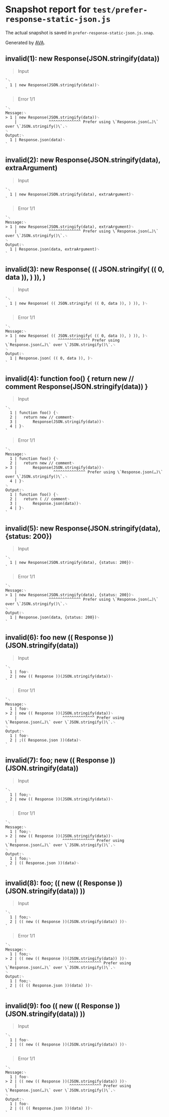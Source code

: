 # Snapshot report for `test/prefer-response-static-json.js`

The actual snapshot is saved in `prefer-response-static-json.js.snap`.

Generated by [AVA](https://avajs.dev).

## invalid(1): new Response(JSON.stringify(data))

> Input

    `␊
      1 | new Response(JSON.stringify(data))␊
    `

> Error 1/1

    `␊
    Message:␊
    > 1 | new Response(JSON.stringify(data))␊
        |              ^^^^^^^^^^^^^^ Prefer using \`Response.json(…)\` over \`JSON.stringify()\`.␊
    ␊
    Output:␊
      1 | Response.json(data)␊
    `

## invalid(2): new Response(JSON.stringify(data), extraArgument)

> Input

    `␊
      1 | new Response(JSON.stringify(data), extraArgument)␊
    `

> Error 1/1

    `␊
    Message:␊
    > 1 | new Response(JSON.stringify(data), extraArgument)␊
        |              ^^^^^^^^^^^^^^ Prefer using \`Response.json(…)\` over \`JSON.stringify()\`.␊
    ␊
    Output:␊
      1 | Response.json(data, extraArgument)␊
    `

## invalid(3): new Response( (( JSON.stringify( (( 0, data )), ) )), )

> Input

    `␊
      1 | new Response( (( JSON.stringify( (( 0, data )), ) )), )␊
    `

> Error 1/1

    `␊
    Message:␊
    > 1 | new Response( (( JSON.stringify( (( 0, data )), ) )), )␊
        |                  ^^^^^^^^^^^^^^ Prefer using \`Response.json(…)\` over \`JSON.stringify()\`.␊
    ␊
    Output:␊
      1 | Response.json( (( 0, data )), )␊
    `

## invalid(4): function foo() { return new // comment Response(JSON.stringify(data)) }

> Input

    `␊
      1 | function foo() {␊
      2 | 	return new // comment␊
      3 | 		Response(JSON.stringify(data))␊
      4 | }␊
    `

> Error 1/1

    `␊
    Message:␊
      1 | function foo() {␊
      2 | 	return new // comment␊
    > 3 | 		Response(JSON.stringify(data))␊
        | 		         ^^^^^^^^^^^^^^ Prefer using \`Response.json(…)\` over \`JSON.stringify()\`.␊
      4 | }␊
    ␊
    Output:␊
      1 | function foo() {␊
      2 | 	return ( // comment␊
      3 | 		Response.json(data))␊
      4 | }␊
    `

## invalid(5): new Response(JSON.stringify(data), {status: 200})

> Input

    `␊
      1 | new Response(JSON.stringify(data), {status: 200})␊
    `

> Error 1/1

    `␊
    Message:␊
    > 1 | new Response(JSON.stringify(data), {status: 200})␊
        |              ^^^^^^^^^^^^^^ Prefer using \`Response.json(…)\` over \`JSON.stringify()\`.␊
    ␊
    Output:␊
      1 | Response.json(data, {status: 200})␊
    `

## invalid(6): foo new (( Response ))(JSON.stringify(data))

> Input

    `␊
      1 | foo␊
      2 | new (( Response ))(JSON.stringify(data))␊
    `

> Error 1/1

    `␊
    Message:␊
      1 | foo␊
    > 2 | new (( Response ))(JSON.stringify(data))␊
        |                    ^^^^^^^^^^^^^^ Prefer using \`Response.json(…)\` over \`JSON.stringify()\`.␊
    ␊
    Output:␊
      1 | foo␊
      2 | ;(( Response.json ))(data)␊
    `

## invalid(7): foo; new (( Response ))(JSON.stringify(data))

> Input

    `␊
      1 | foo;␊
      2 | new (( Response ))(JSON.stringify(data))␊
    `

> Error 1/1

    `␊
    Message:␊
      1 | foo;␊
    > 2 | new (( Response ))(JSON.stringify(data))␊
        |                    ^^^^^^^^^^^^^^ Prefer using \`Response.json(…)\` over \`JSON.stringify()\`.␊
    ␊
    Output:␊
      1 | foo;␊
      2 | (( Response.json ))(data)␊
    `

## invalid(8): foo; (( new (( Response ))(JSON.stringify(data)) ))

> Input

    `␊
      1 | foo;␊
      2 | (( new (( Response ))(JSON.stringify(data)) ))␊
    `

> Error 1/1

    `␊
    Message:␊
      1 | foo;␊
    > 2 | (( new (( Response ))(JSON.stringify(data)) ))␊
        |                       ^^^^^^^^^^^^^^ Prefer using \`Response.json(…)\` over \`JSON.stringify()\`.␊
    ␊
    Output:␊
      1 | foo;␊
      2 | (( (( Response.json ))(data) ))␊
    `

## invalid(9): foo (( new (( Response ))(JSON.stringify(data)) ))

> Input

    `␊
      1 | foo␊
      2 | (( new (( Response ))(JSON.stringify(data)) ))␊
    `

> Error 1/1

    `␊
    Message:␊
      1 | foo␊
    > 2 | (( new (( Response ))(JSON.stringify(data)) ))␊
        |                       ^^^^^^^^^^^^^^ Prefer using \`Response.json(…)\` over \`JSON.stringify()\`.␊
    ␊
    Output:␊
      1 | foo␊
      2 | (( (( Response.json ))(data) ))␊
    `

